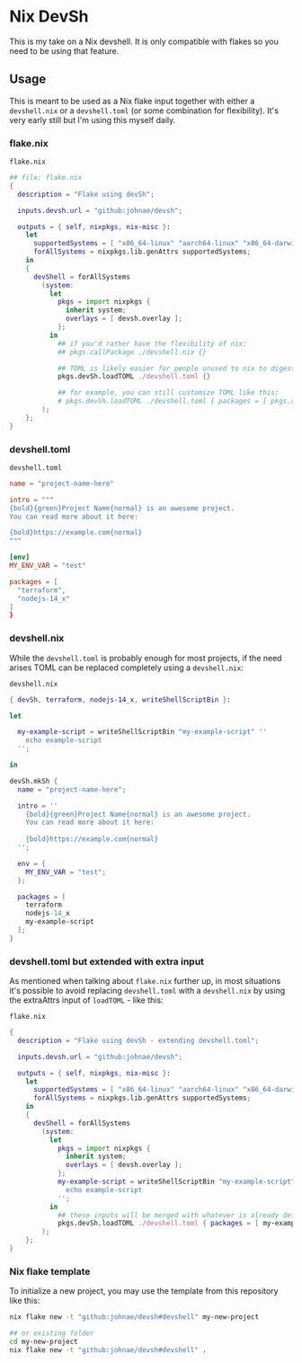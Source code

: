# Nix DevSh

This is my take on a Nix devshell. It is only compatible with flakes so you need to be using that feature.

## Usage

This is meant to be used as a Nix flake input together with either a `devshell.nix` or a `devshell.toml` (or some combination for flexibility). It's very early still but I'm using this myself daily.

### flake.nix

`flake.nix`

```nix
## file: flake.nix
{
  description = "Flake using devSh";

  inputs.devsh.url = "github:johnae/devsh";

  outputs = { self, nixpkgs, nix-misc }:
    let
      supportedSystems = [ "x86_64-linux" "aarch64-linux" "x86_64-darwin" "aarch64-darwin" ];
      forAllSystems = nixpkgs.lib.genAttrs supportedSystems;
    in
    {
      devShell = forAllSystems
        (system:
          let
            pkgs = import nixpkgs {
              inherit system;
              overlays = [ devsh.overlay ];
            };
          in
            ## if you'd rather have the flexibility of nix:
            ## pkgs.callPackage ./devshell.nix {}

            ## TOML is likely easier for people unused to nix to digest (you can still customize this via nix):
            pkgs.devSh.loadTOML ./devshell.toml {} 

            ## for example, you can still customize TOML like this:
            # pkgs.devSh.loadTOML ./devshell.toml { packages = [ pkgs.special-package ]; } 
        );
    };
}
```


### devshell.toml

`devshell.toml`

```toml
name = "project-name-here"

intro = """
{bold}{green}Project Name{normal} is an awesome project.
You can read more about it here:

{bold}https://example.com{normal}
"""

[env]
MY_ENV_VAR = "test"

packages = [
  "terraform",
  "nodejs-14_x"
]
}
```


### devshell.nix

While the `devshell.toml` is probably enough for most projects, if the need arises TOML can be replaced completely using a `devshell.nix`:

`devshell.nix`

```nix
{ devSh, terraform, nodejs-14_x, writeShellScriptBin }:

let

  my-example-script = writeShellScriptBin "my-example-script" ''
    echo example-script
  '';

in

devSh.mkSh {
  name = "project-name-here";

  intro = ''
    {bold}{green}Project Name{normal} is an awesome project.
    You can read more about it here:
    
    {bold}https://example.com{normal}
  '';

  env = {
    MY_ENV_VAR = "test";
  };

  packages = [
    terraform
    nodejs-14_x
    my-example-script
  ];
}
```


### devshell.toml but extended with extra input

As mentioned when talking about `flake.nix` further up, in most situations it's possible to avoid replacing `devshell.toml` with a `devshell.nix` by using the extraAttrs input of `loadTOML` - like this:

`flake.nix`

```nix
{
  description = "Flake using devSh - extending devshell.toml";

  inputs.devsh.url = "github:johnae/devsh";

  outputs = { self, nixpkgs, nix-misc }:
    let
      supportedSystems = [ "x86_64-linux" "aarch64-linux" "x86_64-darwin" "aarch64-darwin" ];
      forAllSystems = nixpkgs.lib.genAttrs supportedSystems;
    in
    {
      devShell = forAllSystems
        (system:
          let
            pkgs = import nixpkgs {
              inherit system;
              overlays = [ devsh.overlay ];
            };
            my-example-script = writeShellScriptBin "my-example-script" ''
              echo example-script
            '';
          in
            ## these inputs will be merged with whatever is already defined in the TOML
            pkgs.devSh.loadTOML ./devshell.toml { packages = [ my-example-script ]; } 
        );
    };
}
```

### Nix flake template

To initialize a new project, you may use the template from this repository like this:

```sh
nix flake new -t "github:johnae/devsh#devshell" my-new-project

## or existing folder
cd my-new-project
nix flake new -t "github:johnae/devsh#devshell" .
```

